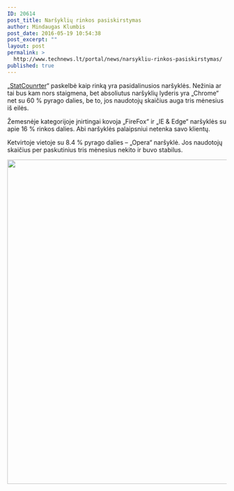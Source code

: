 ```yaml
---
ID: 20614
post_title: Naršyklių rinkos pasiskirstymas
author: Mindaugas Klumbis
post_date: 2016-05-19 10:54:38
post_excerpt: ""
layout: post
permalink: >
  http://www.technews.lt/portal/news/narsykliu-rinkos-pasiskirstymas/
published: true
---
```

„<a href="http://statcounter.com/">StatCounrter</a>“ paskelbė kaip rinką yra pasidalinusios naršyklės. Nežinia ar tai bus kam nors staigmena, bet absoliutus naršyklių lyderis yra „Chrome“ net su 60 % pyrago dalies, be to, jos naudotojų skaičius auga tris mėnesius iš eilės.

Žemesnėje kategorijoje įnirtingai kovoja „FireFox“ ir „IE &amp; Edge“ naršyklės su apie 16 % rinkos dalies. Abi naršyklės palaipsniui netenka savo klientų.

Ketvirtoje vietoje su 8.4 % pyrago dalies – „Opera“ naršyklė. Jos naudotojų skaičius per paskutinius tris mėnesius nekito ir buvo stabilus.
<p style="text-align: center;"><a href="http://www.technews.lt/portal/wp-content/uploads/2016/05/ww-desktop-browser-apr-2016.png"><img class="alignnone wp-image-20616 size-full" src="http://www.technews.lt/portal/wp-content/uploads/2016/05/ww-desktop-browser-apr-2016.png" alt="ww-desktop-browser-apr-2016" width="1281" height="743" /></a></p>